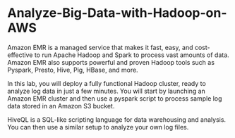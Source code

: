 # Analyze-Big-Data-with-Hadoop-on-AWS

Amazon EMR is a managed service that makes it fast, easy, and cost-effective to run Apache Hadoop and Spark to process vast amounts of data. Amazon EMR also supports powerful and proven Hadoop tools such as Pyspark, Presto, Hive, Pig, HBase, and more.

In this lab, you will deploy a fully functional Hadoop cluster, ready to analyze log data in just a few minutes. You will start by launching an Amazon EMR cluster and then use a pyspark script to process sample log data stored in an Amazon S3 bucket. 


HiveQL is a SQL-like scripting language for data warehousing and analysis. You can then use a similar setup to analyze your own log files.